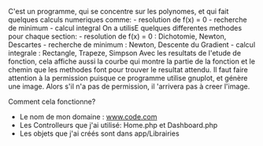 C'est un programme, qui se concentre sur les polynomes, et qui fait quelques calculs numeriques comme:
	- resolution de f(x) = 0
	- recherche de minimum
	- calcul integral
On a utilisE quelques differentes methodes pour chaque section:
	- resolution de f(x) = 0 : Dichotomie, Newton, Descartes
	- recherche de minimum : Newton, Descente du Gradient
	- calcul integrale : Rectangle, Trapeze, Simpson
Avec les resultats de l'etude de fonction, cela affiche aussi la courbe qui montre la partie de la fonction et le chemin que les methodes font pour trouver le resultat attendu.
Il faut faire attention à la permission puisque ce programme utilise gnuplot, et génère une image. Alors s'il n'a pas de permission, il 'arrivera pas à creer l'image.

Comment cela fonctionne?
- Le nom de mon domaine : www.code.com
- Les Controlleurs que j'ai utilisé: Home.php et Dashboard.php
- Les objets que j'ai créés sont dans app/Librairies
